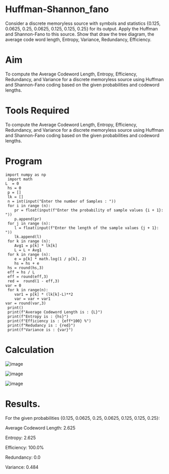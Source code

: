 # Huffman-Shannon_fano
Consider a discrete memoryless source with symbols and statistics {0.125, 0.0625, 0.25, 0.0625, 0.125, 0.125, 0.25} for its output. 
Apply the Huffman and Shannon-Fano to this source. 
Show that draw the tree diagram, the average code word length, Entropy, Variance, Redundancy, Efficiency.
# Aim

 To compute the Average Codeword Length, Entropy, Efficiency, Redundancy, and Variance for a
 discrete memoryless source using Huffman and Shannon-Fano coding based on the given
 probabilities and codeword lengths.
 
# Tools Required

 To compute the Average Codeword Length, Entropy, Efficiency, Redundancy, and Variance for a
 discrete memoryless source using Huffman and Shannon-Fano coding based on the given
 probabilities and codeword lengths.
 
# Program
```````````````````````````````````````````````````````````````````````````````````````````````````
import numpy as np
 import math 
L  = 0
 hs = 0
 p = []
 lk = []
 n = int(input("Enter the number of Samples : "))
 for i in range (n): 
    pr = float(input(f"Enter the probability of sample values {i + 1}: "))  
    p.append(pr)
 for j in range (n): 
    l = float(input(f"Enter the length of the sample values {j + 1}: "))  
    lk.append(l)
 for k in range (n):
    Avg1 = p[k] * lk[k]
    L = L + Avg1
 for k in range (n):
    e = p[k] * math.log(1 / p[k], 2)
    hs = hs + e
 hs = round(hs,3)
 eff = hs / L
 eff = round(eff,3)
 red =  round(1 - eff,3) 
var = 0
 for k in range(n):
    var1 = p[k] * (lk[k]-L)**2
    var = var + var1
var = round(var,3)
 print()
 print(f"Average Codeword Length is : {L}")
 print(f"Entropy is : {hs}")
 print(f"Efficiency is : {eff*100} %")
 print(f"Redudancy is : {red}")
 print(f"Variance is : {var}")
``````````````````````````````````````````````````````````````````````````````````````````````````````````````````````
# Calculation
![image](https://github.com/user-attachments/assets/f764d7e6-2bb4-431b-9c4f-02554f2a8ded)

![image](https://github.com/user-attachments/assets/b2993e81-c4f6-4162-a019-0acd6c30f9b4)

![image](https://github.com/user-attachments/assets/e48e8490-1cb7-47ae-b376-775d967b9506)

# Results.

 For the given probabilities {0.125, 0.0625, 0.25, 0.0625, 0.125, 0.125, 0.25}:
 
 Average Codeword Length: 2.625
 
 Entropy: 2.625
 
 Efficiency: 100.0%
 
 Redundancy: 0.0
 
 Variance: 0.484
